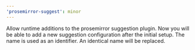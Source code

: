 ```yaml
---
'prosemirror-suggest': minor
---
```


Allow runtime additions to the prosemirror suggestion plugin. Now you will be able to add a new suggestion configuration after the initial setup. The name is used as an identifier. An identical name will be replaced.

